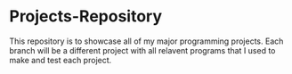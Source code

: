 # Projects-Repository
This repository is to showcase all of my major programming projects. Each branch will be a different project with all relavent programs that I used to make and test each project.
